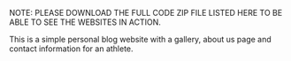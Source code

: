 NOTE: PLEASE DOWNLOAD THE FULL CODE ZIP FILE LISTED HERE TO BE ABLE TO SEE THE WEBSITES IN ACTION. 

This is a simple personal blog website with a gallery, about us page and contact information for an athlete.
